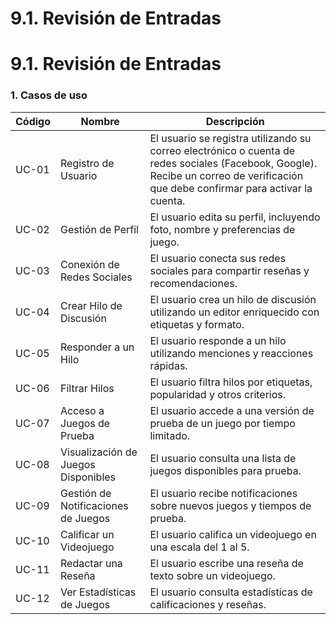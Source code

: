 # 9.1. Revisión de Entradas

# 9.1. Revisión de Entradas

### 1. Casos de uso

| **Código** | **Nombre**                                    | **Descripción**                                                                                   |
|------------|-----------------------------------------------|---------------------------------------------------------------------------------------------------|
| UC-01      |Registro de Usuario | El usuario se registra utilizando su correo electrónico o cuenta de redes sociales (Facebook, Google). Recibe un correo de verificación que debe confirmar para activar la cuenta.|
| UC-02      |  Gestión de Perfil | El usuario edita su perfil, incluyendo foto, nombre y preferencias de juego.|
| UC-03      | Conexión de Redes Sociales | El usuario conecta sus redes sociales para compartir reseñas y recomendaciones. |
| UC-04      | Crear Hilo de Discusión | El usuario crea un hilo de discusión utilizando un editor enriquecido con etiquetas y formato. |
| UC-05      | Responder a un Hilo | El usuario responde a un hilo utilizando menciones y reacciones rápidas. |
| UC-06      | Filtrar Hilos | El usuario filtra hilos por etiquetas, popularidad y otros criterios. |
| UC-07      | Acceso a Juegos de Prueba | El usuario accede a una versión de prueba de un juego por tiempo limitado. |
| UC-08      | Visualización de Juegos Disponibles| El usuario consulta una lista de juegos disponibles para prueba. |
| UC-09      | Gestión de Notificaciones de Juegos | El usuario recibe notificaciones sobre nuevos juegos y tiempos de prueba. |
| UC-10      | Calificar un Videojuego | El usuario califica un videojuego en una escala del 1 al 5. |
| UC-11      | Redactar una Reseña | El usuario escribe una reseña de texto sobre un videojuego. |
| UC-12      | Ver Estadísticas de Juegos | El usuario consulta estadísticas de calificaciones y reseñas. |
